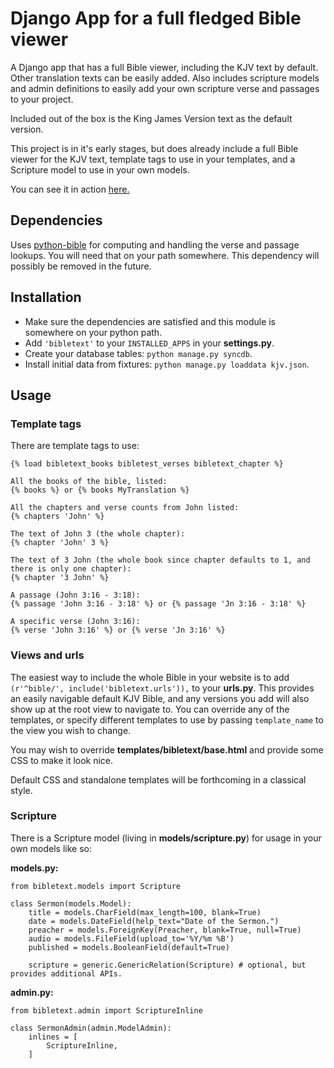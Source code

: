 Django App for a full fledged Bible viewer
==========================================

A Django app that has a full Bible viewer, including the KJV text by default.
Other translation texts can be easily added. Also includes scripture models
and admin definitions to easily add your own scripture verse and passages
to your project.

Included out of the box is the King James Version text as the default version.

This project is in it's early stages, but does already  include a full Bible
viewer for the KJV text, template tags to use in your templates, and a Scripture
model to use in your own models.

You can see it in action [here.](http://westcoastbaptistkjv.org/bible/KJV/)

Dependencies
------------

Uses [python-bible](http://github.com/jasford/python-bible) for
computing and handling the verse and passage lookups. You will need that
on your path somewhere. This dependency will possibly be removed in the future.

Installation
------------

* Make sure the dependencies are satisfied and this module is somewhere on your python path.
* Add `'bibletext'` to your `INSTALLED_APPS` in your **settings.py**.
* Create your database tables: `python manage.py syncdb`.
* Install initial data from fixtures: `python manage.py loaddata kjv.json`.

Usage
-----

### Template tags ###

There are template tags to use:

    {% load bibletext_books bibletest_verses bibletext_chapter %}
    
    All the books of the bible, listed:
    {% books %} or {% books MyTranslation %}
    
    All the chapters and verse counts from John listed:
    {% chapters 'John' %}
    
    The text of John 3 (the whole chapter):
    {% chapter 'John' 3 %}
    
    The text of 3 John (the whole book since chapter defaults to 1, and there is only one chapter):
    {% chapter '3 John' %}
    
    A passage (John 3:16 - 3:18):
    {% passage 'John 3:16 - 3:18' %} or {% passage 'Jn 3:16 - 3:18' %}
    
    A specific verse (John 3:16):
    {% verse 'John 3:16' %} or {% verse 'Jn 3:16' %}
    

### Views and urls ###

The easiest way to include the whole Bible in your website is to add
`(r'^bible/', include('bibletext.urls')),` to your **urls.py**. This provides an
easily navigable default KJV Bible, and any versions you add will also show up at
the root view to navigate to. You can override any of the templates, or specify
different templates to use by passing `template_name` to the view you wish to change.

You may wish to override **templates/bibletext/base.html** and provide some CSS to make it look nice.

Default CSS and standalone templates will be forthcoming in a classical style.


### Scripture ###

There is a Scripture model (living in **models/scripture.py**) for usage in your own models like so:
    
**models.py:**
    
    from bibletext.models import Scripture
    
    class Sermon(models.Model):
        title = models.CharField(max_length=100, blank=True)
        date = models.DateField(help_text="Date of the Sermon.")
        preacher = models.ForeignKey(Preacher, blank=True, null=True)
        audio = models.FileField(upload_to='%Y/%m %B')
        published = models.BooleanField(default=True)
    
        scripture = generic.GenericRelation(Scripture) # optional, but provides additional APIs.

**admin.py:**
    
    from bibletext.admin import ScriptureInline

    class SermonAdmin(admin.ModelAdmin):
        inlines = [
            ScriptureInline,
        ]
